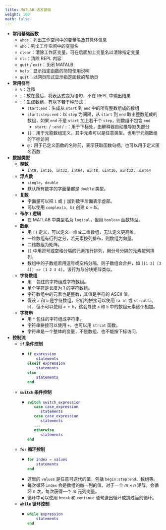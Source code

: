 ```yaml
---
title: MATLAB 语言基础
weight: 100
math: false
---
```


- **常用基础函数**
    - `whos`：列出工作空间中的变量名及其具体信息
    - `who`：列出工作空间中的变量名
    - `clear`：清除工作区变量，可在后面加上变量名以清除指定变量
    - `clc`：清除 REPL 内容
    - `quit` / `exit`：关闭 MATALB
    - `help`：显示指定函数的简短使用说明
    - `quit`：以网页形式显示指定函数的帮助页
- **常用符号**
    - `%`：注释
    - `;`：放在最后，将表达式变为语句，不在 REPL 中输出结果
    - `:`：生成数组，有以下若干种形式：
        - `start:end`：生成从 `start` 到 `end` 中的所有整数组成的数组
        - `start:step:end`：以 `step` 为间隔，从 `start` 到 `end` 取出整数组成的数组，如果 `end` 不是 `start` 加上若干个 `step`，则数组不包含 `end`
            - `start:` / `:end` / `:`：用于下标处，由解释器自动推导缺失部分
        - `{}`：用于元胞数组定义，其中元素可以是任意类型。也用于元胞数组的下标访问
        - `@`：用于已定义函数的名称前，表示获取函数句柄。也可以用于定义匿名函数
- **数据类型**
    - **整数**
        - `int8`，`int16`，`int32`，`int64`，`uint8`，`uint16`，`uint32`，`uint64`
    - **浮点数**
        - `single`，`double`
        - 默认所有数字的字面量都是 `double` 类型。
    - **复数**
        - 字面量可以把 `i` 或 `j` 加到数字后面表示虚部。
        - 可以使用 `complex(a, b)` 创建 $a+bi$。
    - **布尔 / 逻辑**
        - 在 MATLAB 中类型名为 `logical`，但用 `boolean` 函数转型。
    - **数组**
        - 用 `[]` 定义，可以定义一维或二维数组，无法定义更高维。
        - 一维数组有行列之分，若元素按列排布，则数组为向量。
        - 二维数组为矩阵。
        - `[]` 中用逗号或空格分隔的元素按行排列，用分号分隔的元素按列排列。
        - 数组中的子数组若用逗号或空格分隔，则子数组会合并，如 `[[1 2] [3 4]] => [1 2 3 4]`，该行为与分块矩阵类似。
    - **字符数组**
        - 用 `'` 包住的字符组成字符数组。
        - 单个字符是长度为 1 的字符数组。
        - 字符数组中的元素也是整数，其值是字符的 ASCII 值。
        - 假设 `a` 和 `b` 是字符数组，它们的拼接可以使用 `[a b]` 或 `strcat(a, b)`，但不可以使用 `a + b`，这会导致 `a` 和 `b` 中的数组元素逐个相加。
    - **字符串**
        - 用 `"` 包住的字符组成字符串。
        - 字符串拼接可以使用 `+`，也可以用 `strcat` 函数。
        - 字符串是一个整体的变量，不是数组，也不能按下标访问。
- **控制流**
    - **`if` 条件控制**
        - ```matlab
          if expression
              statements
          elseif expression
              statements
          else
              statements
          end
          ```
    - **`switch` 条件控制**
        - ```matlab
          switch switch_expression
             case case_expression
                statements
             case case_expression
                statements
             ...
             otherwise
                statements
          end
          ```
    - **`for` 循环控制**
        - ```matlab
          for index = values
              statements
          end
          ```
        - 这里的 `values` 是任意可迭代的值，包括 `begin:step:end`、数组等。
        - 每次循环 `index` 会是数组的每一列的值。对于一个 $m\times n$ 矩阵，会循环 $n$ 次，每次获得一个 $m$ 元列向量。
        - 循环中可以使用 `break` 和 `continue` 语句退出循环或跳过当前循环。
    - **`while` 循环控制**
        - ```matlab
          while expression
              statements
          end
          ```

